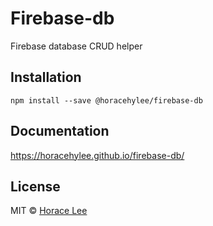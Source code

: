 # Firebase-db

Firebase database CRUD helper

## Installation

```
npm install --save @horacehylee/firebase-db
```

## Documentation

https://horacehylee.github.io/firebase-db/

## License

MIT © [Horace Lee](https://github.com/horacehylee)